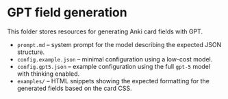 # GPT field generation

This folder stores resources for generating Anki card fields with GPT.

- `prompt.md` – system prompt for the model describing the expected JSON structure.
- `config.example.json` – minimal configuration using a low-cost model.
- `config.gpt5.json` – example configuration using the full `gpt-5` model with thinking enabled.
- `examples/` – HTML snippets showing the expected formatting for the generated fields based on the card CSS.
